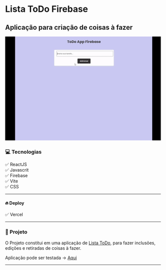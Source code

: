 # Lista ToDo Firebase

## Aplicação para criação de coisas à fazer

![alt](/public/ToDoGif.gif)

### 💻 Tecnologias

:white_check_mark: ReactJS</br>
:white_check_mark: Javascrit</br>
:white_check_mark: Firebase</br>
:white_check_mark: Vite</br>
:white_check_mark: CSS</br>

---

#### 🔥 Deploy

:white_check_mark: Vercel</br>

---

### 🚀 Projeto

O Projeto constitui em uma aplicação de <u>Lista ToDo</u>, para fazer inclusões, edições e retiradas de coisas à fazer.

Aplicação pode ser testada -> [Aqui](https://listatodofirebase.vercel.app/)

---
